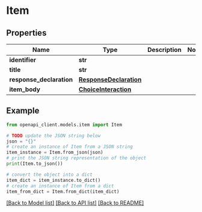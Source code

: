 # Item


## Properties

Name | Type | Description | Notes
------------ | ------------- | ------------- | -------------
**identifier** | **str** |  | 
**title** | **str** |  | 
**response_declaration** | [**ResponseDeclaration**](ResponseDeclaration.md) |  | 
**item_body** | [**ChoiceInteraction**](ChoiceInteraction.md) |  | 

## Example

```python
from openapi_client.models.item import Item

# TODO update the JSON string below
json = "{}"
# create an instance of Item from a JSON string
item_instance = Item.from_json(json)
# print the JSON string representation of the object
print(Item.to_json())

# convert the object into a dict
item_dict = item_instance.to_dict()
# create an instance of Item from a dict
item_from_dict = Item.from_dict(item_dict)
```
[[Back to Model list]](../README.md#documentation-for-models) [[Back to API list]](../README.md#documentation-for-api-endpoints) [[Back to README]](../README.md)


